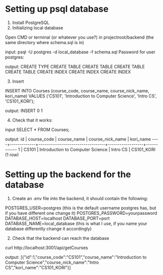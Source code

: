 # Setting up psql database

 1. Install PostgreSQL
 2. Initializing local database

 Open CMD or terminal (or whatever you use?) in projectroot/backend (the same directory where schema.sql is in)

 input:
 psql -U postgres -d local_database -f schema.sql
 Password for user postgres:

 output:
 CREATE TYPE
 CREATE TABLE
 CREATE TABLE
 CREATE TABLE
 CREATE TABLE
 CREATE INDEX
 CREATE INDEX
 CREATE INDEX

3. Insert

 INSERT INTO Courses (course_code, course_name, course_nick_name, kori_name) VALUES ('CS101', 'Introduction to Computer Science', 'Intro CS', 'CS101_KORI');

 output:
 INSERT 0 1

4. Check that it works:

 input
 SELECT * FROM Courses;

 output:
  id | course_code |           course_name            | course_nick_name | kori_name
 ----+-------------+----------------------------------+------------------+------------
   1 | CS101       | Introduction to Computer Science | Intro CS         | CS101_KORI
 (1 row)


# Setting up the backend for the database

1. Create an .env file into the backend, it should contain the following:

 POSTGRES_USER=postgres (this is the default username postgres has, but if you have different one change it)
 POSTGRES_PASSWORD=yourpassword
 DATABASE_HOST=localhost
 DATABASE_PORT=port
 DATABASE_NAME=local_database (this is what I use, if you name your database differently change it accordingly)

2. Check that the backend can reach the database

 curl http://localhost:3001/api/getCourses

 output:
 [{"id":1,"course_code":"CS101","course_name":"Introduction to Computer Science","course_nick_name":"Intro CS","kori_name":"CS101_KORI"}]
